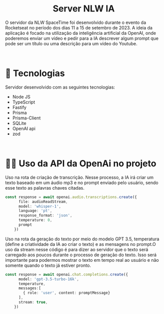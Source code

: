 <h1 align="center">Server NLW IA</h1>

O servidor da NLW SpaceTime foi desenvolvido durante o evento da Rocketseat no período dos dias 11 a 15 de setembro de 2023. A ideia da aplicação é focado na utilização da inteligência artificial da OpenAI, onde poderemos enviar um vídeo e pedir para a IA descrever algum prompt que pode ser um título ou uma descrição para um vídeo do Youtube.

<br/>

# 🚀 Tecnologias

Servidor desenvolvido com as seguintes tecnologias:

- Node JS
- TypeScript
- Fastify
- Prisma
- Prisma-Client
- SQLite
- OpenAI api
- zod

<br/>

# 👨‍💻 Uso da API da OpenAi no projeto

Uso na rota de criação de transcrição. Nesse processo, a IA irá criar um texto baseado em um áudio mp3 e no prompt enviado pelo usuário, sendo esse texto as palavras chaves citadas.

````typescript
const response = await openai.audio.transcriptions.create({
      file: audioReadStream,
      model: 'whisper-1',
      language: 'pt',
      response_format: 'json',
      temperature: 0,
      prompt
    })

````

Uso na rota da geração do texto por meio do modelo GPT 3.5, temperatura (define a criatividade da IA ao criar o texto) e as mensagens no prompt.O uso da stream nesse código é para dizer ao servidor que o texto será carregado aos poucos durante o processo de geração do texto. Isso será importante para podermos mostrar o texto em tempo real ao usuário e não somente quando o texto já estiver pronto. 

````typescript
const response = await openai.chat.completions.create({
      model: 'gpt-3.5-turbo-16k',
      temperature,
      messages:[
        { role: 'user', content: promptMessage}
      ],
      stream: true,
    })

````

